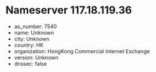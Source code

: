 # Nameserver 117.18.119.36

* as_number: 7540
* name: Unknown
* city: Unknown
* country: HK
* organization: HongKong Commercial Internet Exchange
* version: Unknown
* dnssec: false

